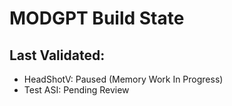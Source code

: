 # MODGPT Build State
## Last Validated:
- HeadShotV: Paused (Memory Work In Progress)
- Test ASI: Pending Review
